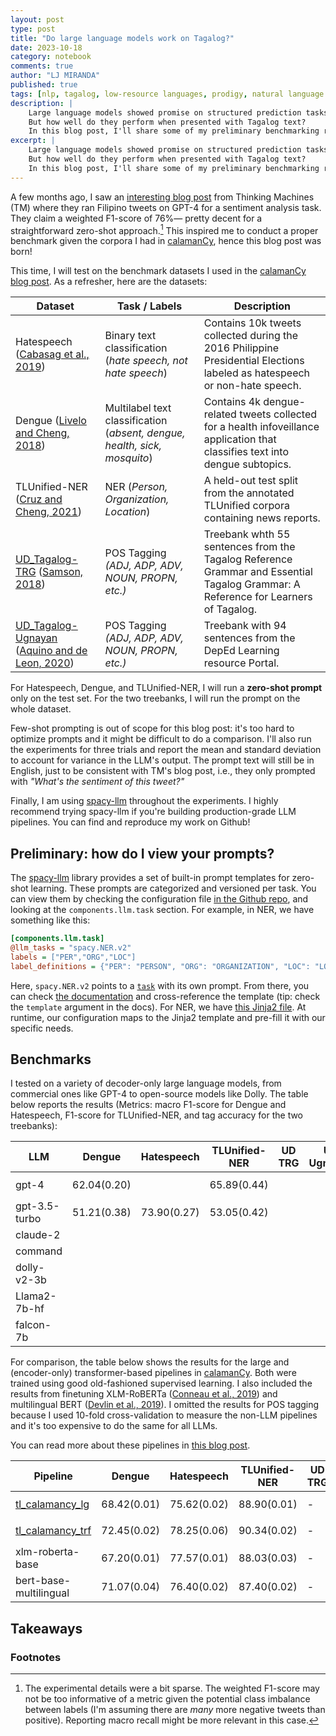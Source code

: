```yaml
---
layout: post
type: post
title: "Do large language models work on Tagalog?"
date: 2023-10-18
category: notebook
comments: true
author: "LJ MIRANDA"
published: true
tags: [nlp, tagalog, low-resource languages, prodigy, natural language processing, machine learning]
description: |
    Large language models showed promise on structured prediction tasks like named entity recognition and text categorization.
    But how well do they perform when presented with Tagalog text?
    In this blog post, I'll share some of my preliminary benchmarking results.
excerpt: |
    Large language models showed promise on structured prediction tasks like named entity recognition and text categorization.
    But how well do they perform when presented with Tagalog text?
    In this blog post, I'll share some of my preliminary benchmarking results.
---
```


<span class="firstcharacter">A</span> few months ago, I saw an [interesting blog post](https://stories.thinkingmachin.es/llm-customer-sentiment-analysis/) from Thinking Machines (TM) where they ran Filipino tweets on GPT-4 for a sentiment analysis task.
They claim a weighted F1-score of 76%&mdash; pretty decent for a straightforward zero-shot approach.[^1]
This inspired me to conduct a proper benchmark given the corpora I had in [calamanCy](https://github.com/ljvmiranda921/calamancy), hence this blog post was born!

[^1]:

    The experimental details were a bit sparse. 
    The weighted F1-score may not be too informative of a metric given the potential class imbalance between labels (I'm assuming there are *many* more negative tweets than positive).
    Reporting macro recall might be more relevant in this case.


This time, I will test on the benchmark datasets I used in the [calamanCy blog post](/projects/2023/08/07/calamancy/).
As a refresher, here are the datasets:

| Dataset                                                     | Task / Labels                                                           | Description                                                                                                                       |
|-------------------------------------------------------------|-------------------------------------------------------------------------|-----------------------------------------------------------------------------------------------------------------------------------|
| Hatespeech ([Cabasag et al., 2019](#cabasag2019hatespeech)) | Binary text classification (*hate speech, not hate speech*)               | Contains 10k tweets collected during the 2016 Philippine Presidential Elections labeled as hatespeech or non-hate speech.         |
| Dengue ([Livelo and Cheng, 2018](#livelo2018dengue))        | Multilabel text classification (*absent, dengue, health, sick, mosquito*) | Contains 4k dengue-related tweets collected for a health infoveillance application that classifies text into dengue subtopics.    |
| TLUnified-NER ([Cruz and Cheng, 2021](#cruz2021tlunified)) | NER (*Person, Organization, Location*)               | A held-out test split from the annotated TLUnified corpora containing news reports.  |
| [UD_Tagalog-TRG](https://universaldependencies.org/treebanks/tl_trg/index.html) ([Samson, 2018](#samson2018trg))        | POS Tagging *(ADJ, ADP, ADV, NOUN, PROPN, etc.)*                                | Treebank whth 55 sentences from the Tagalog Reference Grammar and Essential Tagalog Grammar: A Reference for Learners of Tagalog.     |
| [UD_Tagalog-Ugnayan](https://universaldependencies.org/treebanks/tl_ugnayan/index.html) ([Aquino and de Leon, 2020](#aquino2020ugnayan)) | POS Tagging *(ADJ, ADP, ADV, NOUN, PROPN, etc.)* | Treebank with 94 sentences from the DepEd Learning resource Portal.  |

For Hatespeech, Dengue, and TLUnified-NER, I will run a **zero-shot prompt** only on the test set.
For the two treebanks, I will run the prompt on the whole dataset. 

Few-shot prompting is out of scope for this blog post: it's too hard to optimize prompts and it might be difficult to do a comparison.
I'll also run the experiments for three trials and report the mean and standard deviation to account for variance in the LLM's output. The prompt text will still be in English, just to be consistent with TM's blog post, i.e., they only prompted with *"What's the sentiment of this tweet?"*

Finally, I am using [spacy-llm](https://github.com/explosion/spacy-llm) throughout the experiments. 
I highly recommend trying spacy-llm if you're building production-grade LLM pipelines.
You can find and reproduce my work on Github!

## Preliminary: how do I view your prompts?

The [spacy-llm](https://github.com/explosion/spacy-llm) library provides a set of built-in prompt templates for zero-shot learning.
These prompts are categorized and versioned per task.
You can view them by checking the configuration file [in the Github repo](), and looking at the `components.llm.task` section.
For example, in NER, we have something like this:

```ini
[components.llm.task]
@llm_tasks = "spacy.NER.v2"
labels = ["PER","ORG","LOC"]
label_definitions = {"PER": "PERSON", "ORG": "ORGANIZATION", "LOC": "LOCATION OR GEOPOLITICAL ENTITY"}
```

Here, `spacy.NER.v2` points to a [`task`](https://spacy.io/api/large-language-models#tasks) with its own prompt.
From there, you can check [the documentation](https://spacy.io/api/large-language-models#ner-v2) and cross-reference the template (tip: check the `template` argument in the docs).
For NER, we have [this Jinja2 file](https://github.com/explosion/spacy-llm/blob/main/spacy_llm/tasks/templates/ner.v2.jinja). 
At runtime, our configuration maps to the Jinja2 template and pre-fill it with our specific needs.


## Benchmarks

I tested on a variety of decoder-only large language models, from commercial ones like GPT-4 to open-source models like Dolly.
The table below reports the results (Metrics: macro F1-score for Dengue and Hatespeech, F1-score for TLUnified-NER, and tag accuracy for the two treebanks):


| LLM           | Dengue           | Hatespeech       | TLUnified-NER    | UD TRG  | UD Ugnayan |
|---------------|------------------|------------------|------------------|---------|------------|
| gpt-4         | $$62.04 (0.20)$$                 |                  | $$65.89 (0.44)$$ |         |            |
| gpt-3.5-turbo | $$51.21 (0.38)$$ | $$73.90 (0.27)$$ | $$53.05 (0.42)$$ |         |            |
| claude-2      |                  |                  |                  |         |            |
| command       |                  |                  |                  |         |            |
| dolly-v2-3b   |                  |                  |                  |         |            |
| Llama2-7b-hf  |                  |                  |                  |         |            |
| falcon-7b     |                  |                  |                  |         |            |

For comparison, the table below shows the results for the large and (encoder-only) transformer-based pipelines in [calamanCy](https://github.com/ljvmiranda921/calamanCy). 
Both were trained using good old-fashioned supervised learning.
I also included the results from finetuning XLM-RoBERTa ([Conneau et al., 2019](#conneau2019xlmr)) and multilingual BERT ([Devlin et al., 2019](#devlin2019bert)). 
I omitted the results for POS tagging because I used 10-fold cross-validation to measure the non-LLM pipelines and it's too expensive to do the same for all LLMs.

You can read more about these pipelines in [this blog post](/projects/2023/08/07/calamancy/).


| Pipeline           | Dengue           | Hatespeech       | TLUnified-NER    | UD TRG  | UD Ugnayan |
|---------------|------------------|------------------|------------------|---------|------------|
| [tl_calamancy_lg](https://huggingface.co/ljvmiranda921/tl_calamancy_lg) | $$68.42 (0.01)$$ | $$75.62 (0.02)$$         | $$88.90 (0.01)$$            | - | - |
| [tl_calamancy_trf](https://huggingface.co/ljvmiranda921/tl_calamancy_trf) | $$72.45 (0.02)$$ | $$78.25 (0.06)$$ | $$90.34 (0.02)$$ | - | - |
| xlm-roberta-base | $$67.20 (0.01)$$ | $$77.57 (0.01)$$                  | $$88.03(0.03)$$                 | - | - |
| bert-base-multilingual | $$71.07(0.04)$$  | $$76.40 (0.02)$$                 | $$87.40(0.02)$$                 |  -       | -           |



## Takeaways

<!--

1. generation != prediction. doesn't mean you can generate coherent text you can understand it.
2. information per query (IPQ), efficient, in visual design, information per square inch of ink.

-->



### Footnotes
